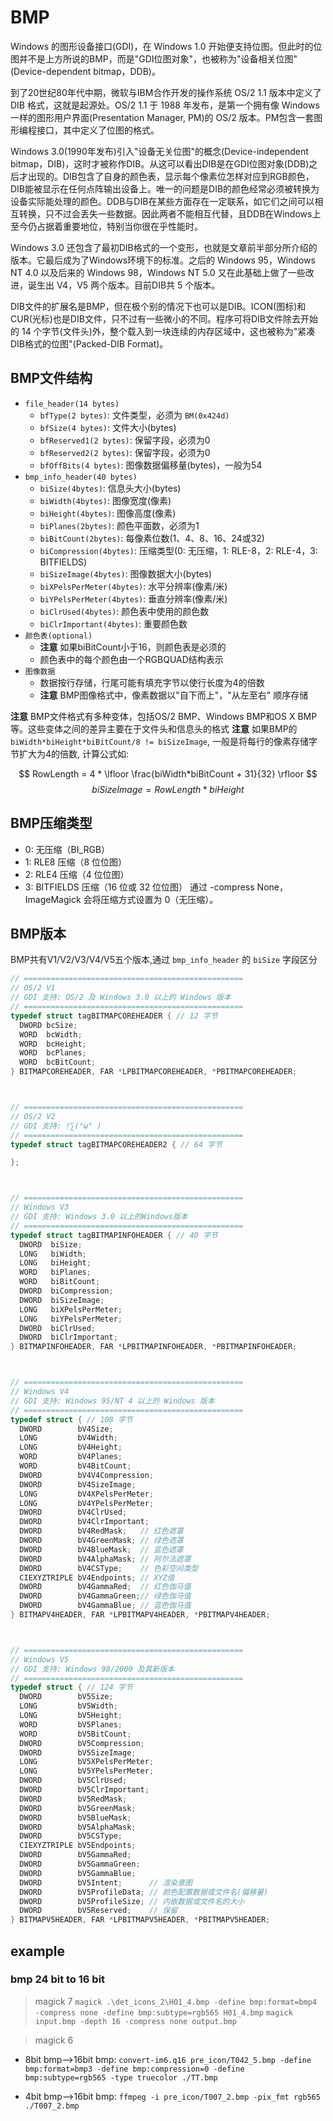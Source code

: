 # BMP
Windows 的图形设备接口(GDI)，在 Windows 1.0 开始便支持位图。但此时的位图并不是上方所说的BMP，而是"GDI位图对象"，也被称为"设备相关位图"(Device-dependent bitmap，DDB)。

到了20世纪80年代中期，微软与IBM合作开发的操作系统 OS/2 1.1 版本中定义了 DIB 格式，这就是起源处。OS/2 1.1 于 1988 年发布，是第一个拥有像 Windows 一样的图形用户界面(Presentation Manager, PM)的 OS/2 版本。PM包含一套图形编程接口，其中定义了位图的格式。

Windows 3.0(1990年发布)引入"设备无关位图"的概念(Device-independent bitmap，DIB)，这时才被称作DIB。从这可以看出DIB是在GDI位图对象(DDB)之后才出现的。DIB包含了自身的颜色表，显示每个像素位怎样对应到RGB颜色，DIB能被显示在任何点阵输出设备上。唯一的问题是DIB的颜色经常必须被转换为设备实际能处理的颜色。DDB与DIB在某些方面存在一定联系，如它们之间可以相互转换，只不过会丢失一些数据。因此两者不能相互代替，且DDB在Windows上至今仍占据着重要地位，特别当你很在乎性能时。

Windows 3.0 还包含了最初DIB格式的一个变形，也就是文章前半部分所介绍的版本。它最后成为了Windows环境下的标准。之后的 Windows 95，Windows NT 4.0 以及后来的 Windows 98，Windows NT 5.0 又在此基础上做了一些改进，诞生出 V4，V5 两个版本。目前DIB共 5 个版本。

DIB文件的扩展名是BMP，但在极个别的情况下也可以是DIB。ICON(图标)和CUR(光标)也是DIB文件，只不过有一些微小的不同。程序可将DIB文件除去开始的 14 个字节(文件头)外，整个载入到一块连续的内存区域中，这也被称为"紧凑DIB格式的位图"(Packed-DIB Format)。 


## BMP文件结构
- `file_header(14 bytes)`
    * `bfType(2 bytes)`: 文件类型，必须为 `BM(0x424d)`
    * `bfSize(4 bytes)`: 文件大小(bytes)
    * `bfReserved1(2 bytes)`: 保留字段，必须为0
    * `bfReserved2(2 bytes)`: 保留字段，必须为0
    * `bfOffBits(4 bytes)`: 图像数据偏移量(bytes)，一般为54
- `bmp_info_header(40 bytes)`
    * `biSize(4bytes)`: 信息头大小(bytes)
    * `biWidth(4bytes)`: 图像宽度(像素)
    * `biHeight(4bytes)`: 图像高度(像素)
    * `biPlanes(2bytes)`: 颜色平面数，必须为1
    * `biBitCount(2bytes)`: 每像素位数(1、4、8、16、24或32)
    * `biCompression(4bytes)`: 压缩类型(0: 无压缩，1: RLE-8，2: RLE-4，3: BITFIELDS)
    * `biSizeImage(4bytes)`: 图像数据大小(bytes)
    * `biXPelsPerMeter(4bytes)`: 水平分辨率(像素/米)
    * `biYPelsPerMeter(4bytes)`: 垂直分辨率(像素/米)
    * `biClrUsed(4bytes)`: 颜色表中使用的颜色数
    * `biClrImportant(4bytes)`: 重要颜色数
- `颜色表(optional)`
    * **注意** 如果biBitCount小于16，则颜色表是必须的
    * 颜色表中的每个颜色由一个RGBQUAD结构表示
- `图像数据`
    * 数据按行存储，行尾可能有填充字节以使行长度为4的倍数
    * **注意** BMP图像格式中，像素数据以"自下而上"，"从左至右" 顺序存储

**注意** BMP文件格式有多种变体，包括OS/2 BMP、Windows BMP和OS X BMP等。这些变体之间的差异主要在于文件头和信息头的格式
**注意** 如果BMP的 `biWidth*biHeight*biBitCount/8 != biSizeImage`, 一般是将每行的像素存储字节扩大为4的倍数, 计算公式如: 

$$ RowLength = 4 * \lfloor \frac{biWidth*biBitCount + 31}{32} \rfloor $$
$$ biSizeImage = RowLength * biHeight $$

## BMP压缩类型
- 0: 无压缩（BI_RGB）
- 1: RLE8 压缩（8 位位图）
- 2: RLE4 压缩（4 位位图）
- 3: BITFIELDS 压缩（16 位或 32 位位图）
通过 -compress None，ImageMagick 会将压缩方式设置为 0（无压缩）。

## BMP版本
BMP共有V1/V2/V3/V4/V5五个版本,通过 `bmp_info_header` 的 `biSize` 字段区分
```c
// =================================================
// OS/2 V1
// GDI 支持: OS/2 及 Windows 3.0 以上的 Windows 版本
// =================================================
typedef struct tagBITMAPCOREHEADER { // 12 字节
  DWORD bcSize;
  WORD  bcWidth;
  WORD  bcHeight;
  WORD  bcPlanes;
  WORD  bcBitCount;
} BITMAPCOREHEADER, FAR *LPBITMAPCOREHEADER, *PBITMAPCOREHEADER;



// =================================================
// OS/2 V2
// GDI 支持: !∑(°ω° )
// =================================================
typedef struct tagBITMAPCOREHEADER2 { // 64 字节

};



// =================================================
// Windows V3
// GDI 支持: Windows 3.0 以上的Windows版本
// =================================================
typedef struct tagBITMAPINFOHEADER { // 40 字节
  DWORD  biSize;
  LONG   biWidth;
  LONG   biHeight;
  WORD   biPlanes;
  WORD   biBitCount;
  DWORD  biCompression;
  DWORD  biSizeImage;
  LONG   biXPelsPerMeter;
  LONG   biYPelsPerMeter;
  DWORD  biClrUsed;
  DWORD  biClrImportant;
} BITMAPINFOHEADER, FAR *LPBITMAPINFOHEADER, *PBITMAPINFOHEADER;



// =================================================
// Windows V4
// GDI 支持: Windows 95/NT 4 以上的 Windows 版本
// =================================================
typedef struct { // 108 字节
  DWORD        bV4Size;
  LONG         bV4Width;
  LONG         bV4Height;
  WORD         bV4Planes;
  WORD         bV4BitCount;
  DWORD        bV4V4Compression;
  DWORD        bV4SizeImage;
  LONG         bV4XPelsPerMeter;
  LONG         bV4YPelsPerMeter;
  DWORD        bV4ClrUsed;
  DWORD        bV4ClrImportant;
  DWORD        bV4RedMask;   // 红色遮罩
  DWORD        bV4GreenMask; // 绿色遮罩
  DWORD        bV4BlueMask;  // 蓝色遮罩
  DWORD        bV4AlphaMask; // 阿尔法遮罩
  DWORD        bV4CSType;    // 色彩空间类型
  CIEXYZTRIPLE bV4Endpoints; // XYZ值
  DWORD        bV4GammaRed;  // 红色伽马值
  DWORD        bV4GammaGreen;// 绿色伽马值
  DWORD        bV4GammaBlue; // 蓝色伽马值
} BITMAPV4HEADER, FAR *LPBITMAPV4HEADER, *PBITMAPV4HEADER;



// =================================================
// Windows V5
// GDI 支持: Windows 98/2000 及其新版本
// =================================================
typedef struct { // 124 字节
  DWORD        bV5Size;
  LONG         bV5Width;
  LONG         bV5Height;
  WORD         bV5Planes;
  WORD         bV5BitCount;
  DWORD        bV5Compression;
  DWORD        bV5SizeImage;
  LONG         bV5XPelsPerMeter;
  LONG         bV5YPelsPerMeter;
  DWORD        bV5ClrUsed;
  DWORD        bV5ClrImportant;
  DWORD        bV5RedMask;
  DWORD        bV5GreenMask;
  DWORD        bV5BlueMask;
  DWORD        bV5AlphaMask;
  DWORD        bV5CSType;
  CIEXYZTRIPLE bV5Endpoints;
  DWORD        bV5GammaRed;
  DWORD        bV5GammaGreen;
  DWORD        bV5GammaBlue;
  DWORD        bV5Intent;      // 渲染意图
  DWORD        bV5ProfileData; // 颜色配置数据或文件名(偏移量)
  DWORD        bV5ProfileSize; // 内嵌数据或文件名的大小
  DWORD        bV5Reserved;    // 保留
} BITMAPV5HEADER, FAR *LPBITMAPV5HEADER, *PBITMAPV5HEADER; 
```
## example

### bmp 24 bit to 16 bit

> magick 7
`magick .\det_icons_2\H01_4.bmp -define bmp:format=bmp4 -compress none -define bmp:subtype=rgb565 H01_4.bmp`
`magick input.bmp -depth 16 -compress none output.bmp`

> magick 6
- 8bit bmp-->16bit bmp: `convert-im6.q16 pre_icon/T042_5.bmp -define bmp:format=bmp3 -define bmp:compression=0 -define bmp:subtype=rgb565 -type truecolor ./TT.bmp`

- 4bit bmp-->16bit bmp: `ffmpeg -i pre_icon/T007_2.bmp -pix_fmt rgb565 ./T007_2.bmp`
